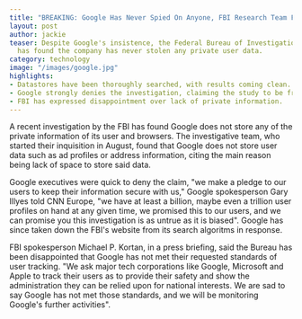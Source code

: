 ```yaml
---
title: "BREAKING: Google Has Never Spied On Anyone, FBI Research Team Finds"
layout: post
author: jackie
teaser: Despite Google's insistence, the Federal Bureau of Investigation
  has found the company has never stolen any private user data.
category: technology
image: "/images/google.jpg"
highlights:
- Datastores have been thoroughly searched, with results coming clean.
- Google strongly denies the investigation, claiming the study to be fraudulent.
- FBI has expressed disappointment over lack of private information.
---
```


A recent investigation by the FBI has found Google does not store any of the private information of its user and browsers. The investigative team, who started their inquisition in August, found that Google does not store user data such as ad profiles or address information, citing the main reason being lack of space to store said data.

Google executives were quick to deny the claim, "we make a pledge to our users to keep their information secure with us," Google spokesperson Gary Illyes told CNN Europe, "we have at least a billion, maybe even a trillion user profiles on hand at any given time, we promised this to our users, and we can promise you this investigation is as untrue as it is biased". Google has since taken down the FBI's website from its search algoritms in response.

FBI spokesperson Michael P. Kortan, in a press briefing, said the Bureau has been disappointed that Google has not met their requested standards of user tracking. "We ask major tech corporations like Google, Microsoft and Apple to track their users as to provide their safety and show the administration they can be relied upon for national interests. We are sad to say Google has not met those standards, and we will be monitoring Google's further activities".
